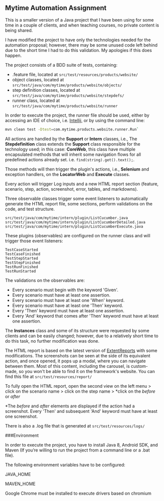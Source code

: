 ## Mytime Automation Assignment

This is a smaller version of a Java project that I have been using for some time in a couple of clients, and when teaching courses, no private content is being shared.

I have modified the project to have only the technologies needed for the automation proposal; however, there may be some unused code left behind due to the short time I had to do this validation. My apologies if this does happen.

The project consists of a BDD suite of tests, containing:
- .feature file, located at ```src/test/resources/products/website/```
- object classes, located at ```src/test/java/com/mytime/products/website/objects/```
- step definition classes, located at ```src/test/java/com/mytime/products/website/stepdefs/```
- runner class, located at ```src/test/java/com/mytime/products/website/runner```

In order to execute the project, the runner file should be used, either by accessing an IDE of choice, i.e. [Intellij](https://www.jetbrains.com/idea/download/), or by using the command line:
```sh
mvn clean test -Dtest=com.mytime.products.website.runner.Run`
```

All actions are handled by the **Support** or  **Intern** classes, i.e., The **Stepdefinition** class extends the **Support** class responsible for the technology used; in this case: **CoreWeb**, this class have multiple encapsulated methods that will inherit some navigation flows for all predefined actions already set. i.e. ```find(string).get().text();```.

Those methods will then trigger the plugin's actions, i.e., **Selenium** and exception handlers, on the **LocatorWeb** and **Execute** classes.

Every action will trigger Log inputs and a new HTML report section (feature, scenario, step, action, screenshot, error, tables, and markdowns).

Three observable classes trigger some event listeners to automatically generate the HTML report file, some sections, perform validations on the code, and test structure.

    src/test/java/com/mytime/intern/plugin/ListCucumber.java
    src/test/java/com/mytime/intern/plugin/ListCucumberDetailed.java
    src/test/java/com/mytime/intern/plugin/ListCucumberExecute.java

These plugins (observables) are configured on the runner class and will trigger those event listeners:

    TestCaseStarted
    TestCaseFinished
    TestStepStarted
    TestStepFinished
    TestRunFinished
    TestRunStarted

The validations on the observables are: 
- Every scenario must begin with the keyword 'Given'.
- Every scenario must have at least one assertion.
- Every scenario must have at least one 'When' keyword.
- Every scenario must have at least one 'Then' keyword.
- Every 'Then' keyword must have at least one assertion.
- Every 'And' keyword that comes after 'Then' keyword must have at least one assertion.

The **Instances** class and some of its structure were requested by some clients and can be easily changed; however, due to a relatively short time to do this task, no further modification was done.

The HTML report is based on the latest version of [ExtentReports](https://www.extentreports.com/docs/versions/5/java/index.html) with some modifications. The screenshots can be seen at the side of its equivalent action, and once opened, it pops up a modal, where you can navigate between them. Most of this content, including the carousel, is custom-made, so you won't be able to find it on the framework's website. You can find this file at ```src/test/resources/report/```

To fully open the HTML report, open the second view on the left menu > click on the scenario name > click on the step name > *click on the _before_ or _after_

*The _before_ and _after_ elements are displayed if the action had a screenshot. Every 'Then' and subsequent 'And' keyword must have at least one screenshot.

There is also a .log file that is generated at ```src/test/resources/logs/```


###Environment

In order to execute the project, you have to install Java 8, Android SDK, and Maven (If you’re willing to run the project from a command line or a .bat file).

The following environment variables have to be configured:

JAVA_HOME

MAVEN_HOME

Google Chrome must be installed to execute drivers based on chromium
